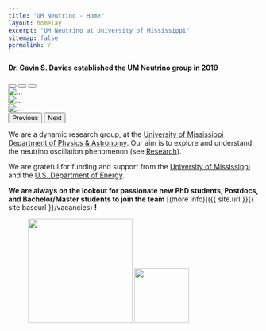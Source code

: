 ```yaml
---
title: "UM Neutrino - Home"
layout: homelay
excerpt: "UM Neutrino at University of Mississippi"
sitemap: false
permalink: /
---
```


**Dr. Gavin S. Davies established the UM Neutrino group in 2019** 


<div markdown="0" id="carousel" class="carousel slide" data-ride="carousel" data-interval="4000" data-pause="hover" >
    <!-- Menu -->
    <div class="carousel-indicators">
        <button type="button" data-bs-target="#carousel" data-bs-slide-to="0" class="active" aria-label="Slide 1"></button>
        <button type="button" data-bs-target="#carousel" data-bs-slide-to="1" aria-label="Slide 2"></button>
        <button type="button" data-bs-target="#carousel" data-bs-slide-to="2" aria-label="Slide 3"></button>
    </div>
    <div class="carousel-inner" markdown="0">
        <div class="carousel-item active">
            <img src="{{ site.url }}{{ site.baseurl }}/images/slider/.jpg" class="d-block w-100" alt="...">
        </div>
        <div class="carousel-item">
            <img src="{{ site.url }}{{ site.baseurl }}/images/slider/.jpg" class="d-block w-100" alt="...">
        </div>
        <div class="carousel-item">
            <img src="{{ site.url }}{{ site.baseurl }}/images/slider/.jpg" class="d-block w-100" alt="...">
        </div>
    </div>
    <button class="carousel-control-prev" type="button" data-bs-target="#carousel" data-bs-slide="prev">
      <span class="carousel-control-prev-icon" aria-hidden="true"></span>
      <span class="visually-hidden">Previous</span>
    </button>
    <button class="carousel-control-next" type="button" data-bs-target="#carousel" data-bs-slide="next">
      <span class="carousel-control-next-icon" aria-hidden="true"></span>
      <span class="visually-hidden">Next</span>
    </button>
</div>


We are a dynamic research group, at the [University of Mississippi](http://www.olemiss.edu) [Department of Physics & Astronomy](https://www.physics.olemiss.edu). Our aim is to explore and understand the neutrino oscillation phenomenon (see [Research](research)). 

We are grateful for funding and support from the [University of Mississippi](https://www.olemiss.edu) and the [U.S. Department of Energy](https://www.energy.gov/).

 **We are always on the lookout for passionate new PhD students, Postdocs, and Bachelor/Master students to join the team** [(more info)]({{ site.url }}{{ site.baseurl }}/vacancies) **!**




<figure class="fourth">
  <img src="{{ site.url }}{{ site.baseurl }}/images/logopic/Logo_UM.jpg" style="width: 210px">
  <img src="{{ site.url }}{{ site.baseurl }}/images/logopic/Logo_DOE.jpg" style="width: 110px">
</figure>

